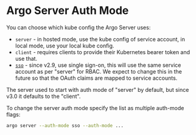 # Argo Server Auth Mode

You can choose which kube config the Argo Server uses:

* `server` - in hosted mode, use the kube config of service account, in local mode, use your local kube config.
* `client` - requires clients to provide their Kubernetes bearer token and use that.
* [`sso`](./argo-server-sso.md) - since v2.9, use single sign-on, this will use the same service account as per "server" for RBAC. We expect to change this in the future so that the OAuth claims are mapped to service accounts.

The server used to start with auth mode of "server" by default, but since v3.0 it defaults to the "client".

To change the server auth mode specify the list as multiple auth-mode flags:

```bash
argo server --auth-mode sso --auth-mode ...
```
